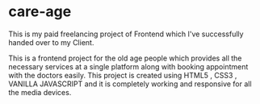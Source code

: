 # care-age
This is my paid freelancing project of Frontend which I've successfully handed over to my Client. 

This is a frontend project for the old age people which provides all the necessary services at a single platform along with booking appointment with the doctors easily. This project is created using HTML5 , CSS3 , VANILLA JAVASCRIPT and it is completely working and responsive for all the media devices.
